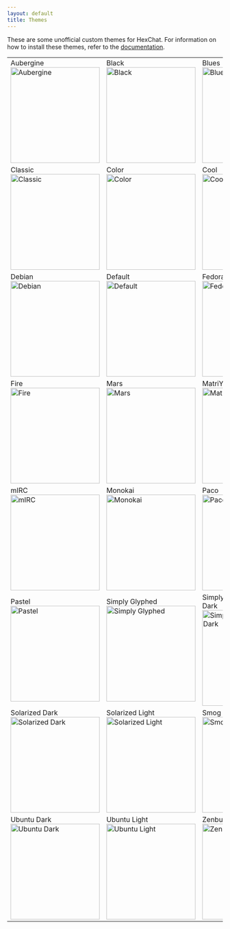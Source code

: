 ```yaml
---
layout: default
title: Themes
---
```


These are some unofficial custom themes for HexChat. For information on how to install these themes, refer to the [documentation](https://hexchat.readthedocs.org/en/latest/appearance.html#theme-files).

<table class="theme-table">
  <tr>
    <td>
      Aubergine
      <a href="{{ site.dl_url }}/themes/Aubergine.hct" rel="nofollow"><img src="/img/themes/Aubergine.png" alt="Aubergine" width="208" height="223"></a>
    </td>
    <td>
      Black
      <a href="{{ site.dl_url }}/themes/Black.hct" rel="nofollow"><img src="/img/themes/Black.png" alt="Black" width="208" height="223"></a>
    </td>
    <td>
      Blues
      <a href="{{ site.dl_url }}/themes/Blues.hct" rel="nofollow"><img src="/img/themes/Blues.png" alt="Blues" width="208" height="223"></a>
    </td>
  </tr>
  <tr>
    <td>
      Classic
      <a href="{{ site.dl_url }}/themes/Classic.hct" rel="nofollow"><img src="/img/themes/Classic.png" alt="Classic" width="208" height="223"></a>
    </td>
    <td>
      Color
      <a href="{{ site.dl_url }}/themes/Color.hct" rel="nofollow"><img src="/img/themes/Color.png" alt="Color" width="208" height="223"></a>
    </td>
    <td>
      Cool
      <a href="{{ site.dl_url }}/themes/Cool.hct" rel="nofollow"><img src="/img/themes/Cool.png" alt="Cool" width="208" height="223"></a>
    </td>
  </tr>
  <tr>
    <td>
      Debian
      <a href="{{ site.dl_url }}/themes/Debian.hct" rel="nofollow"><img src="/img/themes/Debian.png" alt="Debian" width="208" height="223"></a>
    </td>
    <td>
      Default
      <a href="{{ site.dl_url }}/themes/Default.hct" rel="nofollow"><img src="/img/themes/Default.png" alt="Default" width="208" height="223"></a>
    </td>
    <td>
      Fedora
      <a href="{{ site.dl_url }}/themes/Fedora.hct" rel="nofollow"><img src="/img/themes/Fedora.png" alt="Fedora" width="208" height="223"></a>
    </td>
  </tr>
  <tr>
    <td>
      Fire
      <a href="{{ site.dl_url }}/themes/Fire.hct" rel="nofollow"><img src="/img/themes/Fire.png" alt="Fire" width="208" height="223"></a>
    </td>
    <td>
      Mars
      <a href="{{ site.dl_url }}/themes/Mars.hct" rel="nofollow"><img src="/img/themes/Mars.png" alt="Mars" width="208" height="223"></a>
    </td>
    <td>
      MatriY
      <a href="{{ site.dl_url }}/themes/MatriY.hct" rel="nofollow"><img src="/img/themes/MatriY.png" alt="MatriY" width="208" height="223"></a>
    </td>
  </tr>
  <tr>
    <td>
      mIRC
      <a href="{{ site.dl_url }}/themes/mIRC.hct" rel="nofollow"><img src="/img/themes/mIRC.png" alt="mIRC" width="208" height="223"></a>
    </td>
    <td>
      Monokai
      <a href="{{ site.dl_url }}/themes/Monokai.hct" rel="nofollow"><img src="/img/themes/Monokai.png" alt="Monokai" width="208" height="223"></a>
    </td>
    <td>
      Paco
      <a href="{{ site.dl_url }}/themes/Paco.hct" rel="nofollow"><img src="/img/themes/Paco.png" alt="Paco" width="208" height="223"></a>
    </td>
  </tr>
  <tr>
    <td>
      Pastel
      <a href="{{ site.dl_url }}/themes/Pastel.hct" rel="nofollow"><img src="/img/themes/Pastel.png" alt="Pastel" width="208" height="223"></a>
    </td>
    <td>
      Simply Glyphed
      <a href="{{ site.dl_url }}/themes/Simply%20Glyphed.hct" rel="nofollow"><img src="/img/themes/Simply_Glyphed.png" alt="Simply Glyphed" width="208" height="223"></a>
    </td>
    <td>
      Simply Glyphed Tango Dark
      <a href="{{ site.dl_url }}/themes/Simply%20Glyphed%20Tango%20Dark.hct" rel="nofollow"><img src="/img/themes/Simply_Glyphed_Tango_Dark.png" alt="Simply Glyphed Tango Dark" width="208" height="223"></a>
    </td>
  </tr>
  <tr>
    <td>
      Solarized Dark
      <a href="{{ site.dl_url }}/themes/Solarized%20Dark.hct" rel="nofollow"><img src="/img/themes/Solarized_Dark.png" alt="Solarized Dark" width="208" height="223"></a>
    </td>
    <td>
      Solarized Light
      <a href="{{ site.dl_url }}/themes/Solarized%20Light.hct" rel="nofollow"><img src="/img/themes/Solarized_Light.png" alt="Solarized Light" width="208" height="223"></a>
    </td>
    <td>
      Smog
      <a href="{{ site.dl_url }}/themes/Smog.hct" rel="nofollow"><img src="/img/themes/Smog.png" alt="Smog" width="208" height="223"></a>
    </td>
  </tr>
  <tr>
    <td>
      Ubuntu Dark
      <a href="{{ site.dl_url }}/themes/Ubuntu%20Dark.hct" rel="nofollow"><img src="/img/themes/Ubuntu_Dark.png" alt="Ubuntu Dark" width="208" height="223"></a>
    </td>
    <td>
      Ubuntu Light
      <a href="{{ site.dl_url }}/themes/Ubuntu%20Light.hct" rel="nofollow"><img src="/img/themes/Ubuntu_Light.png" alt="Ubuntu Light" width="208" height="223"></a>
    </td>
    <td>
      Zenburn
      <a href="{{ site.dl_url }}/themes/Zenburn.hct" rel="nofollow"><img src="/img/themes/Zenburn.png" alt="Zenburn" width="208" height="223"></a>
    </td>
  </tr>
</table>
